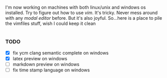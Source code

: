 I'm now working on machines with both linux/unix and windows os installed.
Try to figure out how to use *vim*. It's tricky. Never mess around with
any *modal editor* before. But it's also joyful.
So...here is a place to pile the vimfiles stuff, wish I could keep it clean

# 
### TODO
- [x] fix ycm clang semantic complete on windows
- [x] latex preview on windows
- [ ] markdown preview on windows
- [ ] fix time stamp language on windows
